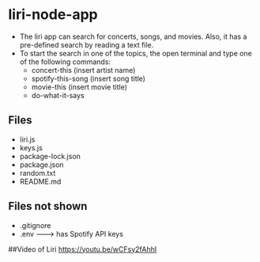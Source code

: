 # liri-node-app

* The liri app can search for concerts, songs, and movies. Also, it has a pre-defined search by reading a text file.
* To start the search in one of the topics, the open terminal and type one of the following commands:
    * concert-this (insert artist name)
    * spotify-this-song (insert song title)
    * movie-this (insert movie title)
    * do-what-it-says

## Files

* liri.js
* keys.js
* package-lock.json
* package.json
* random.txt
* README.md

## Files not shown
* .gitignore
* .env ---> has Spotify API keys

##Video of Liri
https://youtu.be/wCFsy2fAhhI



